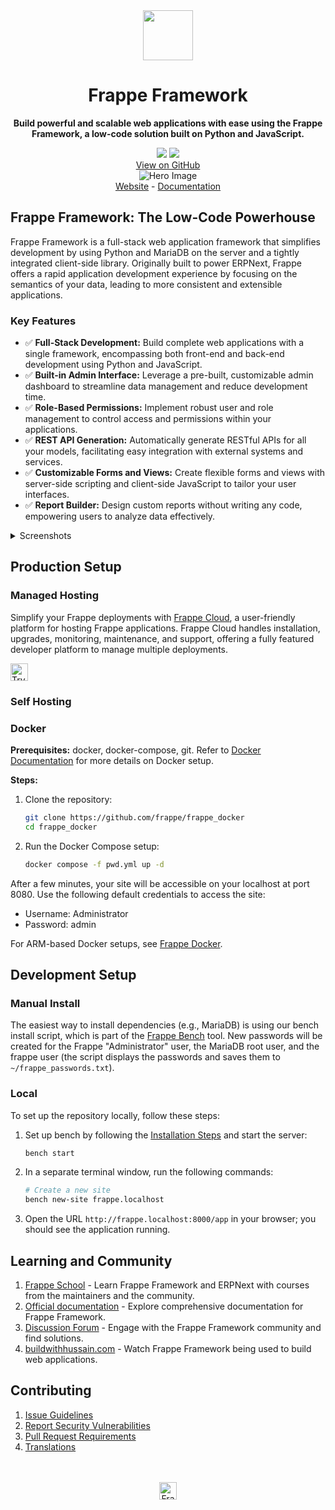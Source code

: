 <div align="center" markdown="1">
	<img src=".github/framework-logo-new.svg" width="80" height="80"/>
	<h1>Frappe Framework</h1>

 **Build powerful and scalable web applications with ease using the Frappe Framework, a low-code solution built on Python and JavaScript.**
</div>

<div align="center">
	<a target="_blank" href="LICENSE" title="License: MIT"><img src="https://img.shields.io/badge/License-MIT-success.svg"></a>
	<a href="https://codecov.io/gh/frappe/frappe"><img src="https://codecov.io/gh/frappe/frappe/branch/develop/graph/badge.svg?token=XoTa679hIj"/></a>
    <br>
    <a href="https://github.com/frappe/frappe">View on GitHub</a>
</div>
<div align="center">
	<img src=".github/hero-image.png" alt="Hero Image" />
</div>
<div align="center">
    <a href="https://frappe.io/framework">Website</a>
    -
    <a href="https://docs.frappe.io/framework">Documentation</a>
</div>

## Frappe Framework: The Low-Code Powerhouse

Frappe Framework is a full-stack web application framework that simplifies development by using Python and MariaDB on the server and a tightly integrated client-side library. Originally built to power ERPNext, Frappe offers a rapid application development experience by focusing on the semantics of your data, leading to more consistent and extensible applications.

### Key Features

*   ✅ **Full-Stack Development:** Build complete web applications with a single framework, encompassing both front-end and back-end development using Python and JavaScript.
*   ✅ **Built-in Admin Interface:** Leverage a pre-built, customizable admin dashboard to streamline data management and reduce development time.
*   ✅ **Role-Based Permissions:** Implement robust user and role management to control access and permissions within your applications.
*   ✅ **REST API Generation:** Automatically generate RESTful APIs for all your models, facilitating easy integration with external systems and services.
*   ✅ **Customizable Forms and Views:** Create flexible forms and views with server-side scripting and client-side JavaScript to tailor your user interfaces.
*   ✅ **Report Builder:** Design custom reports without writing any code, empowering users to analyze data effectively.

<details>
<summary>Screenshots</summary>

![List View](.github/fw-list-view.png)
![Form View](.github/fw-form-view.png)
![Role Permission Manager](.github/fw-rpm.png)
</details>

## Production Setup

### Managed Hosting

Simplify your Frappe deployments with [Frappe Cloud](https://frappecloud.com), a user-friendly platform for hosting Frappe applications. Frappe Cloud handles installation, upgrades, monitoring, maintenance, and support, offering a fully featured developer platform to manage multiple deployments.

<div>
    <a href="https://frappecloud.com/" target="_blank">
        <picture>
            <source media="(prefers-color-scheme: dark)" srcset="https://frappe.io/files/try-on-fc-white.png">
            <img src="https://frappe.io/files/try-on-fc-black.png" alt="Try on Frappe Cloud" height="28" />
        </picture>
    </a>
</div>

### Self Hosting

### Docker

**Prerequisites:** docker, docker-compose, git. Refer to [Docker Documentation](https://docs.docker.com) for more details on Docker setup.

**Steps:**

1.  Clone the repository:
    ```bash
    git clone https://github.com/frappe/frappe_docker
    cd frappe_docker
    ```

2.  Run the Docker Compose setup:
    ```bash
    docker compose -f pwd.yml up -d
    ```

After a few minutes, your site will be accessible on your localhost at port 8080. Use the following default credentials to access the site:
-   Username: Administrator
-   Password: admin

For ARM-based Docker setups, see [Frappe Docker](https://github.com/frappe/frappe_docker?tab=readme-ov-file#to-run-on-arm64-architecture-follow-this-instructions).

## Development Setup

### Manual Install

The easiest way to install dependencies (e.g., MariaDB) is using our bench install script, which is part of the [Frappe Bench](https://github.com/frappe/bench) tool. New passwords will be created for the Frappe "Administrator" user, the MariaDB root user, and the frappe user (the script displays the passwords and saves them to `~/frappe_passwords.txt`).

### Local

To set up the repository locally, follow these steps:

1.  Set up bench by following the [Installation Steps](https://docs.frappe.io/framework/user/en/installation) and start the server:
    ```bash
    bench start
    ```

2.  In a separate terminal window, run the following commands:
    ```bash
    # Create a new site
    bench new-site frappe.localhost
    ```

3.  Open the URL `http://frappe.localhost:8000/app` in your browser; you should see the application running.

## Learning and Community

1.  [Frappe School](https://frappe.school) - Learn Frappe Framework and ERPNext with courses from the maintainers and the community.
2.  [Official documentation](https://docs.frappe.io/framework) - Explore comprehensive documentation for Frappe Framework.
3.  [Discussion Forum](https://discuss.frappe.io/) - Engage with the Frappe Framework community and find solutions.
4.  [buildwithhussain.com](https://buildwithhussain.com) - Watch Frappe Framework being used to build web applications.

## Contributing

1.  [Issue Guidelines](https://github.com/frappe/erpnext/wiki/Issue-Guidelines)
2.  [Report Security Vulnerabilities](https://frappe.io/security)
3.  [Pull Request Requirements](https://github.com/frappe/erpnext/wiki/Contribution-Guidelines)
4.  [Translations](https://crowdin.com/project/frappe)

<br>
<br>
<div align="center">
	<a href="https://frappe.io" target="_blank">
		<picture>
			<source media="(prefers-color-scheme: dark)" srcset="https://frappe.io/files/Frappe-white.png">
			<img src="https://frappe.io/files/Frappe-black.png" alt="Frappe Technologies" height="28"/>
		</picture>
	</a>
</div>